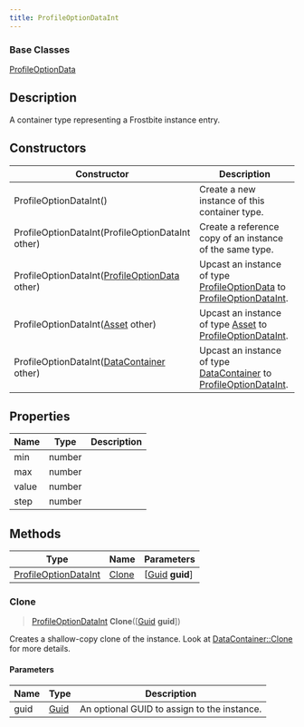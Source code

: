 ```yaml
---
title: ProfileOptionDataInt
---
```

### Base Classes

[ProfileOptionData](ProfileOptionData)

## Description

A container type representing a Frostbite instance entry.

## Constructors

| Constructor                                                                     | Description                                                                                                                     |
| ------------------------------------------------------------------------------- | ------------------------------------------------------------------------------------------------------------------------------- |
| ProfileOptionDataInt()                                                          | Create a new instance of this container type.                                                                                   |
| ProfileOptionDataInt(ProfileOptionDataInt other)                                | Create a reference copy of an instance of the same type.                                                                        |
| ProfileOptionDataInt([ProfileOptionData](ProfileOptionData) other)              | Upcast an instance of type [ProfileOptionData](ProfileOptionData) to [ProfileOptionDataInt](ProfileOptionDataInt).              |
| ProfileOptionDataInt([Asset](Asset) other)                                      | Upcast an instance of type [Asset](Asset) to [ProfileOptionDataInt](ProfileOptionDataInt).                                      |
| ProfileOptionDataInt([DataContainer](/vext/ref/shared/class/datacontainer) other) | Upcast an instance of type [DataContainer](/vext/ref/shared/class/datacontainer) to [ProfileOptionDataInt](ProfileOptionDataInt). |

## Properties

| Name  | Type   | Description |
| ----- | ------ | ----------- |
| min   | number |             |
| max   | number |             |
| value | number |             |
| step  | number |             |

## Methods

| Type                                         | Name            | Parameters                                     |
| -------------------------------------------- | --------------- | ---------------------------------------------- |
| [ProfileOptionDataInt](ProfileOptionDataInt) | [Clone](#clone) | \[[Guid](/vext/ref/shared/class/guid) **guid**\] |

### Clone

> [ProfileOptionDataInt](ProfileOptionDataInt) **Clone**(\[[Guid](/vext/ref/shared/class/guid) **guid**\])

Creates a shallow-copy clone of the instance. Look at [DataContainer::Clone](/vext/ref/shared/class/datacontainer#clone) for more details.

#### Parameters

| Name | Type         | Description                                 |
| ---- | ------------ | ------------------------------------------- |
| guid | [Guid](Guid) | An optional GUID to assign to the instance. |
